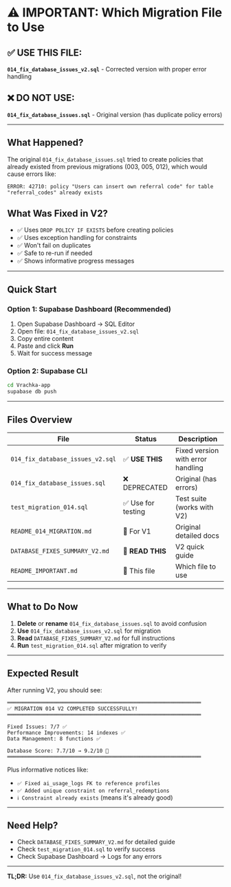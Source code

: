 # ⚠️ IMPORTANT: Which Migration File to Use

## ✅ USE THIS FILE:

**`014_fix_database_issues_v2.sql`** - Corrected version with proper error handling

## ❌ DO NOT USE:

**`014_fix_database_issues.sql`** - Original version (has duplicate policy errors)

---

## What Happened?

The original `014_fix_database_issues.sql` tried to create policies that already existed from previous migrations (003, 005, 012), which would cause errors like:

```
ERROR: 42710: policy "Users can insert own referral code" for table "referral_codes" already exists
```

## What Was Fixed in V2?

- ✅ Uses `DROP POLICY IF EXISTS` before creating policies
- ✅ Uses exception handling for constraints
- ✅ Won't fail on duplicates
- ✅ Safe to re-run if needed
- ✅ Shows informative progress messages

---

## Quick Start

### Option 1: Supabase Dashboard (Recommended)

1. Open Supabase Dashboard → SQL Editor
2. Open file: `014_fix_database_issues_v2.sql`
3. Copy entire content
4. Paste and click **Run**
5. Wait for success message

### Option 2: Supabase CLI

```bash
cd Vrachka-app
supabase db push
```

---

## Files Overview

| File | Status | Description |
|------|--------|-------------|
| `014_fix_database_issues_v2.sql` | ✅ **USE THIS** | Fixed version with error handling |
| `014_fix_database_issues.sql` | ❌ DEPRECATED | Original (has errors) |
| `test_migration_014.sql` | ✅ Use for testing | Test suite (works with V2) |
| `README_014_MIGRATION.md` | 📖 For V1 | Original detailed docs |
| `DATABASE_FIXES_SUMMARY_V2.md` | 📖 **READ THIS** | V2 quick guide |
| `README_IMPORTANT.md` | 📖 This file | Which file to use |

---

## What to Do Now

1. **Delete** or **rename** `014_fix_database_issues.sql` to avoid confusion
2. **Use** `014_fix_database_issues_v2.sql` for migration
3. **Read** `DATABASE_FIXES_SUMMARY_V2.md` for full instructions
4. **Run** `test_migration_014.sql` after migration to verify

---

## Expected Result

After running V2, you should see:

```
═══════════════════════════════════════════════════════════════
✅ MIGRATION 014 V2 COMPLETED SUCCESSFULLY!
═══════════════════════════════════════════════════════════════

Fixed Issues: 7/7 ✅
Performance Improvements: 14 indexes ✅
Data Management: 8 functions ✅

Database Score: 7.7/10 → 9.2/10 🎉
═══════════════════════════════════════════════════════════════
```

Plus informative notices like:
- `✅ Fixed ai_usage_logs FK to reference profiles`
- `✅ Added unique constraint on referral_redemptions`
- `ℹ️ Constraint already exists` (means it's already good)

---

## Need Help?

- Check `DATABASE_FIXES_SUMMARY_V2.md` for detailed guide
- Check `test_migration_014.sql` to verify success
- Check Supabase Dashboard → Logs for any errors

---

**TL;DR:** Use `014_fix_database_issues_v2.sql`, not the original!
